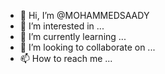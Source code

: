 - 👋 Hi, I’m @MOHAMMEDSAADY
- 👀 I’m interested in ...
- 🌱 I’m currently learning ...
- 💞️ I’m looking to collaborate on ...
- 📫 How to reach me ...

<!---
MOHAMMEDSAADY/MOHAMMEDSAADY is a ✨ special ✨ repository because its `README.md` (this file) appears on your GitHub profile.
You can click the Preview link to take a look at your changes.
--->
